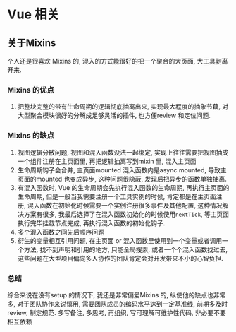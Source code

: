 # Vue 相关

## 关于Mixins

个人还是很喜欢 Mixins 的, 混入的方式能很好的把一个聚合的大页面, 大工具剥离开来.

### Mixins 的优点

1. 把整块完整的带有生命周期的逻辑彻底抽离出来, 实现最大程度的抽象节藕, 对大型聚合模块很好的分解成足够灵活的插件, 也方便review 和定位问题.

### Mixins 的缺点

1. 视图逻辑分散问题, 视图和混入函数没法一起绑定, 实现上往往需要把视图抽成一个组件注册在主页面里, 再把逻辑抽离写到mixin 里, 混入主页面
2. 生命周期钩子会合并, 主页面mounted 混入函数内是async mounted, 导致主页面的mounted 也变成异步, 这种问题很隐蔽, 发现后把异步的函数单独抽离.
3. 有混入函数时, Vue 的生命周期会先执行混入函数的生命周期, 再执行主页面的生命周期, 但是一般当我需要注册一个工具实例的时候, 肯定都是在主页面注册, 混入函数在初始化时候需要一个实例注册很多事件及其他配置, 这种情况解决方案有很多, 我最后选择了在混入函数初始化的时候使用`nextTick`, 等主页面执行完毕挂载节点完成, 再执行混入函数的初始化钩子.
4. 多个混入函数之间先后顺序问题
5. 衍生的变量相互引用问题, 在主页面 or 混入函数里使用到一个变量或者调用一个方法, 找不到声明和引用的地方, 只能全局搜索, 或者一个个混入函数找过去, 这些问题在大型项目偏向多人协作的团队肯定会对开发带来不小的心智负担.

### 总结

综合来说在没有setup 的情况下, 我还是非常偏爱Mixins 的, 纵使他的缺点也非常多, 对于团队协作来说慎用, 需要团队成员的编码水平达到一定基准线, 前期多及时review, 制定规范.  多写备注, 多思考, 再组织, 写可理解可维护性代码, 非必要不要相互依赖
